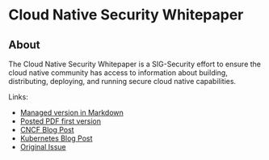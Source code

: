 # Cloud Native Security Whitepaper

## About
The Cloud Native Security Whitepaper is a SIG-Security effort to ensure the cloud native 
community has access to information about building, distributing, deploying, and running 
secure cloud native capabilities.


Links:
* [Managed version in Markdown](https://github.com/cncf/sig-security/blob/master/security-whitepaper/cloud-native-security-whitepaper.md)
* [Posted PDF first version](https://github.com/cncf/sig-security/blob/master/security-whitepaper/CNCF_cloud-native-security-whitepaper-Nov2020.pdf)
* [CNCF Blog Post](https://www.cncf.io/blog/2020/11/18/announcing-the-cloud-native-security-white-paper/)
* [Kubernetes Blog Post](https://kubernetes.io/blog/2020/11/18/cloud-native-security-for-your-clusters/)
* [Original Issue](https://github.com/cncf/sig-security/issues/138)
